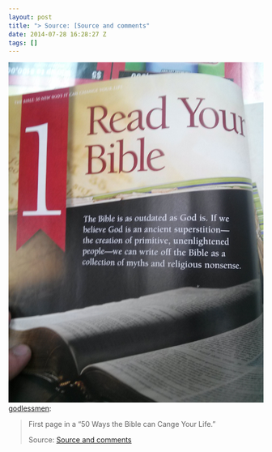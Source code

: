 ```yaml
---
layout: post
title: "> Source: [Source and comments"
date: 2014-07-28 16:28:27 Z
tags: []
---
```

![](/media/2014/07/93120848899.jpg)
[godlessmen](http://godlessmen.tumblr.com/post/92766075929/first-page-in-a-50-ways-the-bible-can-cange-your):

> First page in a “50 Ways the Bible can Cange Your Life.”
> 
> Source: [Source and comments](http://www.reddit.com/r/atheism/comments/2bjq53/first_page_in_a_50_ways_the_bible_can_cange_your/)
